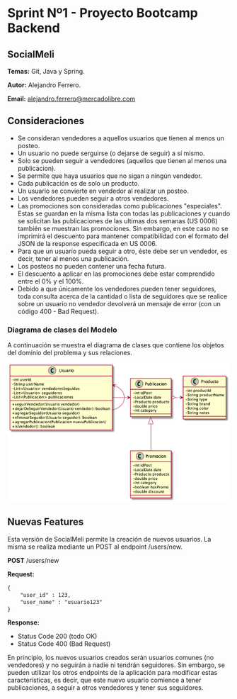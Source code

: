 # Sprint Nº1 - Proyecto Bootcamp Backend
## SocialMeli

**Temas:** Git, Java y Spring.

**Autor:** Alejandro Ferrero.

**Email:** alejandro.ferrero@mercadolibre.com

## Consideraciones
 - Se consideran vendedores a aquellos usuarios que tienen al menos un posteo.
 - Un usuario no puede serguirse (o dejarse de seguir) a sí mismo.
 - Solo se pueden seguir a vendedores (aquellos que tienen al menos una publicacion).
 - Se permite que haya usuarios que no sigan a ningún vendedor.
 - Cada publicación es de solo un producto.
 - Un usuario se convierte en vendedor al realizar un posteo.
 - Los vendedores pueden seguir a otros vendedores.
 - Las promociones son consideradas como publicaciones "especiales". 
Estas se guardan en la misma lista con todas las publicaciones y cuando se solicitan las publicaciones de las ultimas dos semanas (US 0006) también se muestran las promociones.
Sin embargo, en este caso no se imprimirá el descuento para mantener compatibilidad con el formato del JSON de la response especificada en US 0006. 
 - Para que un usuario pueda seguir a otro, éste debe ser un vendedor, es decir, tener al menos una publicación.
 - Los posteos no pueden contener una fecha futura.
 - El descuento a aplicar en las promociones debe estar comprendido entre el 0% y el 100%.
 - Debido a que únicamente los vendedores pueden tener seguidores, toda consulta acerca de la cantidad o lista de seguidores que 
se realice sobre un usuario no vendedor devolverá un mensaje de error (con un código 400 - Bad Request).

### Diagrama de clases del Modelo
A continuación se muestra el diagrama de clases que contiene los objetos del dominio del problema y sus relaciones.

![alt text](doc/socialmeli_class_diagram/modelClassDiagram.png)

## Nuevas Features
Esta versión de SocialMeli permite la creación de nuevos usuarios. 
La misma se realiza mediante un POST al endpoint /users/new.

**POST** /users/new

**Request:**

    {
        "user_id" : 123,
        "user_name" : "usuario123"
    }

**Response:**
 - Status Code 200 (todo OK)
 - Status Code 400 (Bad Request)

En principio, los nuevos usuarios creados serán usuarios comunes (no vendedores) y no seguirán a nadie ni tendrán seguidores.
Sin embargo, se pueden utilizar los otros endpoints de la aplicación para modificar estas características, es decir, que este nuevo usuario
comience a tener publicaciones, a seguir a otros vendedores y tener sus seguidores.